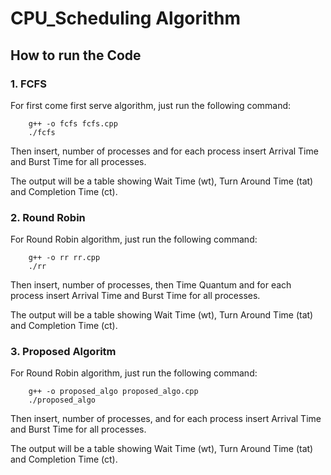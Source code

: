 # CPU_Scheduling Algorithm
## How to run the Code

### 1. FCFS
For first come first serve algorithm, just run the following command:
```
    g++ -o fcfs fcfs.cpp
    ./fcfs
```
Then insert, number of processes and for each process insert Arrival Time and Burst Time for all processes.

The output will be a table showing Wait Time (wt), Turn Around Time (tat) and Completion Time (ct).

### 2. Round Robin
For Round Robin algorithm, just run the following command:
```
    g++ -o rr rr.cpp
    ./rr
```
Then insert, number of processes, then Time Quantum and for each process insert Arrival Time and Burst Time for all processes.

The output will be a table showing Wait Time (wt), Turn Around Time (tat) and Completion Time (ct).

### 3. Proposed Algoritm
For Round Robin algorithm, just run the following command:
```
    g++ -o proposed_algo proposed_algo.cpp
    ./proposed_algo
```
Then insert, number of processes, and for each process insert Arrival Time and Burst Time for all processes.

The output will be a table showing Wait Time (wt), Turn Around Time (tat) and Completion Time (ct).
